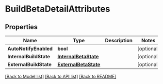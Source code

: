 # BuildBetaDetailAttributes

## Properties

Name | Type | Description | Notes
------------ | ------------- | ------------- | -------------
**AutoNotifyEnabled** | **bool** |  | [optional] 
**InternalBuildState** | [**InternalBetaState**](InternalBetaState.md) |  | [optional] 
**ExternalBuildState** | [**ExternalBetaState**](ExternalBetaState.md) |  | [optional] 

[[Back to Model list]](../README.md#documentation-for-models) [[Back to API list]](../README.md#documentation-for-api-endpoints) [[Back to README]](../README.md)



